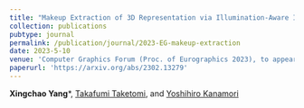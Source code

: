 ```yaml
---
title: "Makeup Extraction of 3D Representation via Illumination-Aware Image Decomposition"
collection: publications
pubtype: journal
permalink: /publication/journal/2023-EG-makeup-extraction
date: 2023-5-10
venue: 'Computer Graphics Forum (Proc. of Eurographics 2023), to appear'
paperurl: 'https://arxiv.org/abs/2302.13279'
---
```


**Xingchao Yang***, [Takafumi Taketomi](https://taketomitakafumi.sakura.ne.jp/web/), and [Yoshihiro Kanamori](http://kanamori.cs.tsukuba.ac.jp/index.html)